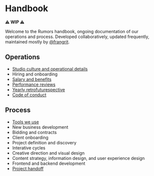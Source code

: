 # Handbook

**⚠️ WIP ⚠️**

Welcome to the Rumors handbook, ongoing documentation of our operations and process. Developed collaboratively, updated frequently, maintained mostly by [@frangrit](https://github.com/frangrit).

## Operations
- [Studio culture and operational details](./operations/studio.md)
- Hiring and onboarding
- [Salary and benefits](./operations/benefits.md)
- [Performance reviews](./operations/performance-reviews.md)
- [Yearly retrofuturespective](./operations/retrofuturespective.md)
- [Code of conduct](./operations/code-of-conduct.md)

## Process
- [Tools we use](./process/tools.md)
- New business development
- Bidding and contracts
- Client onboarding
- Project definition and discovery
- Interative cycles
- Creative direction and visual design
- Content strategy, information design, and user experience design
- Frontend and backend development
- [Project handoff](./process/handoff.md)
